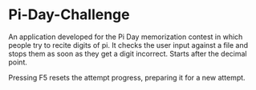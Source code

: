 Pi-Day-Challenge
================
An application developed for the Pi Day memorization contest in which people try to recite digits of pi. It checks the user input against a file and stops them as soon as they get a digit incorrect. Starts after the decimal point.

Pressing F5 resets the attempt progress, preparing it for a new attempt.
